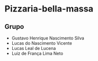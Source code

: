 # Pizzaria-bella-massa

## Grupo

- Gustavo Henrique Nascimento Silva
- Lucas do Nascimento Vicente
- Lucas Leal de Lucena
- Luiz de França Lima Neto